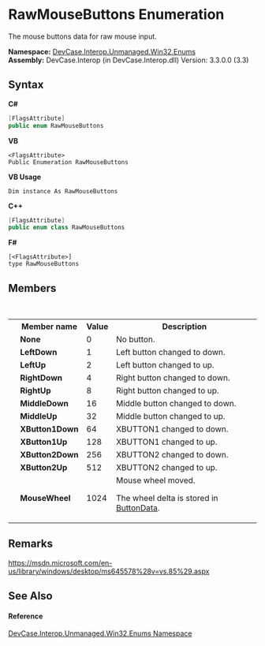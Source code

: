 # RawMouseButtons Enumeration
 

The mouse buttons data for raw mouse input.

**Namespace:**&nbsp;<a href="N_DevCase_Interop_Unmanaged_Win32_Enums">DevCase.Interop.Unmanaged.Win32.Enums</a><br />**Assembly:**&nbsp;DevCase.Interop (in DevCase.Interop.dll) Version: 3.3.0.0 (3.3)

## Syntax

**C#**<br />
``` C#
[FlagsAttribute]
public enum RawMouseButtons
```

**VB**<br />
``` VB
<FlagsAttribute>
Public Enumeration RawMouseButtons
```

**VB Usage**<br />
``` VB Usage
Dim instance As RawMouseButtons
```

**C++**<br />
``` C++
[FlagsAttribute]
public enum class RawMouseButtons
```

**F#**<br />
``` F#
[<FlagsAttribute>]
type RawMouseButtons
```


## Members
&nbsp;<table><tr><th></th><th>Member name</th><th>Value</th><th>Description</th></tr><tr><td /><td target="F:DevCase.Interop.Unmanaged.Win32.Enums.RawMouseButtons.None">**None**</td><td>0</td><td>No button.</td></tr><tr><td /><td target="F:DevCase.Interop.Unmanaged.Win32.Enums.RawMouseButtons.LeftDown">**LeftDown**</td><td>1</td><td>Left button changed to down.</td></tr><tr><td /><td target="F:DevCase.Interop.Unmanaged.Win32.Enums.RawMouseButtons.LeftUp">**LeftUp**</td><td>2</td><td>Left button changed to up.</td></tr><tr><td /><td target="F:DevCase.Interop.Unmanaged.Win32.Enums.RawMouseButtons.RightDown">**RightDown**</td><td>4</td><td>Right button changed to down.</td></tr><tr><td /><td target="F:DevCase.Interop.Unmanaged.Win32.Enums.RawMouseButtons.RightUp">**RightUp**</td><td>8</td><td>Right button changed to up.</td></tr><tr><td /><td target="F:DevCase.Interop.Unmanaged.Win32.Enums.RawMouseButtons.MiddleDown">**MiddleDown**</td><td>16</td><td>Middle button changed to down.</td></tr><tr><td /><td target="F:DevCase.Interop.Unmanaged.Win32.Enums.RawMouseButtons.MiddleUp">**MiddleUp**</td><td>32</td><td>Middle button changed to up.</td></tr><tr><td /><td target="F:DevCase.Interop.Unmanaged.Win32.Enums.RawMouseButtons.XButton1Down">**XButton1Down**</td><td>64</td><td>XBUTTON1 changed to down.</td></tr><tr><td /><td target="F:DevCase.Interop.Unmanaged.Win32.Enums.RawMouseButtons.XButton1Up">**XButton1Up**</td><td>128</td><td>XBUTTON1 changed to up.</td></tr><tr><td /><td target="F:DevCase.Interop.Unmanaged.Win32.Enums.RawMouseButtons.XButton2Down">**XButton2Down**</td><td>256</td><td>XBUTTON2 changed to down.</td></tr><tr><td /><td target="F:DevCase.Interop.Unmanaged.Win32.Enums.RawMouseButtons.XButton2Up">**XButton2Up**</td><td>512</td><td>XBUTTON2 changed to up.</td></tr><tr><td /><td target="F:DevCase.Interop.Unmanaged.Win32.Enums.RawMouseButtons.MouseWheel">**MouseWheel**</td><td>1024</td><td>Mouse wheel moved. 

 The wheel delta is stored in <a href="F_DevCase_Interop_Unmanaged_Win32_Structures_RawMouseButtonData_ButtonData">ButtonData</a>.</td></tr></table>

## Remarks
<a href="https://msdn.microsoft.com/en-us/library/windows/desktop/ms645578%28v=vs.85%29.aspx" target="_blank">https://msdn.microsoft.com/en-us/library/windows/desktop/ms645578%28v=vs.85%29.aspx</a>

## See Also


#### Reference
<a href="N_DevCase_Interop_Unmanaged_Win32_Enums">DevCase.Interop.Unmanaged.Win32.Enums Namespace</a><br />